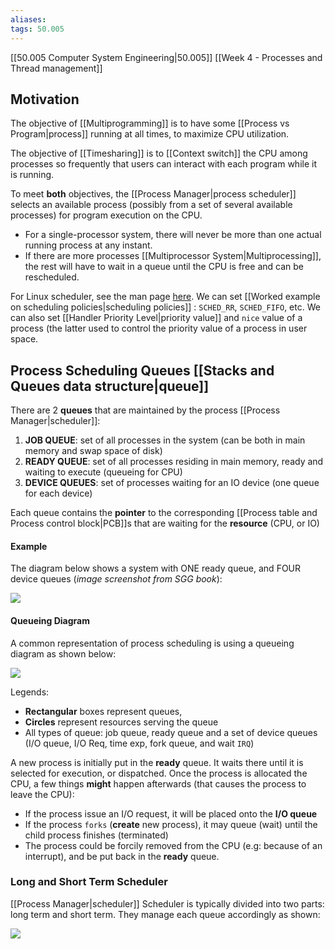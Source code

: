 ```yaml
---
aliases: 
tags: 50.005
---
```

[[50.005 Computer System Engineering|50.005]]
[[Week 4 - Processes and Thread management]]

## Motivation
The objective of [[Multiprogramming]] is to have some [[Process vs Program|process]] running at all times, to maximize CPU utilization.

The objective of [[Timesharing]] is to [[Context switch]] the CPU among processes so frequently that users can interact with each program while it is running.

To meet **both** objectives, the [[Process Manager|process scheduler]] selects an available process (possibly from a set of several available processes) for program execution on the CPU.

-   For a single-processor system, there will never be more than one actual running process at any instant.
-   If there are more processes [[Multiprocessor System|Multiprocessing]], the rest will have to wait in a queue until the CPU is free and can be rescheduled.

For Linux scheduler, see the man page [here](https://man7.org/linux/man-pages/man7/sched.7.html). We can set [[Worked example on scheduling policies|scheduling policies]] : `SCHED_RR`, `SCHED_FIFO`, etc. We can also set [[Handler Priority Level|priority value]]  and `nice` value of a process (the latter used to control the priority value of a process in user space.

## Process Scheduling Queues [[Stacks and Queues data structure|queue]]
There are 2 **queues** that are maintained by the process [[Process Manager|scheduler]]:
1. **JOB QUEUE**: set of all processes in the system (can be both in main memory and swap space of disk)
2. **READY QUEUE**: set of all processes residing in main memory, ready and waiting to execute (queueing for CPU)
3. **DEVICE QUEUES**: set of processes waiting for an IO device (one queue for each device)

Each queue contains the **pointer** to the corresponding [[Process table and Process control block|PCB]]s that are waiting for the **resource** (CPU, or IO)

#### Example
The diagram below shows a system with ONE ready queue, and FOUR device queues (_image screenshot from SGG book_):

![](https://natalieagus.github.io/50005/assets/images/week3/5.png)

#### Queueing Diagram
A common representation of process scheduling is using a queueing diagram as shown below:

![](https://natalieagus.github.io/50005/assets/images/week3/6.png)

Legends:

-   **Rectangular** boxes represent queues,
-   **Circles** represent resources serving the queue
-   All types of queue: job queue, ready queue and a set of device queues (I/O queue, I/O Req, time exp, fork queue, and wait `IRQ`)

A new process is initially put in the **ready** queue. It waits there until it is selected for execution, or dispatched. Once the process is allocated the CPU, a few things **might** happen afterwards (that causes the process to leave the CPU):

-   If the process issue an I/O request, it will be placed onto the **I/O queue**
-   If the process `forks` (**create** new process), it may queue (wait) until the child process finishes (terminated)
-   The process could be forcily removed from the CPU (e.g: because of an interrupt), and be put back in the **ready** queue.

### Long and Short Term Scheduler
[[Process Manager|scheduler]]
Scheduler is typically divided into two parts: long term and short term. They manage each queue accordingly as shown:

![](https://natalieagus.github.io/50005/assets/images/week3/7.png)